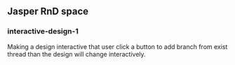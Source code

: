## Jasper RnD space

### interactive-design-1

Making a design interactive that user click a button to add branch from exist thread than the design will change interactively. 